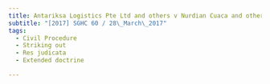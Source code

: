 ```yaml
---
title: Antariksa Logistics Pte Ltd and others v Nurdian Cuaca and others 
subtitle: "[2017] SGHC 60 / 28\_March\_2017"
tags:
  - Civil Procedure
  - Striking out
  - Res judicata
  - Extended doctrine

---
```


